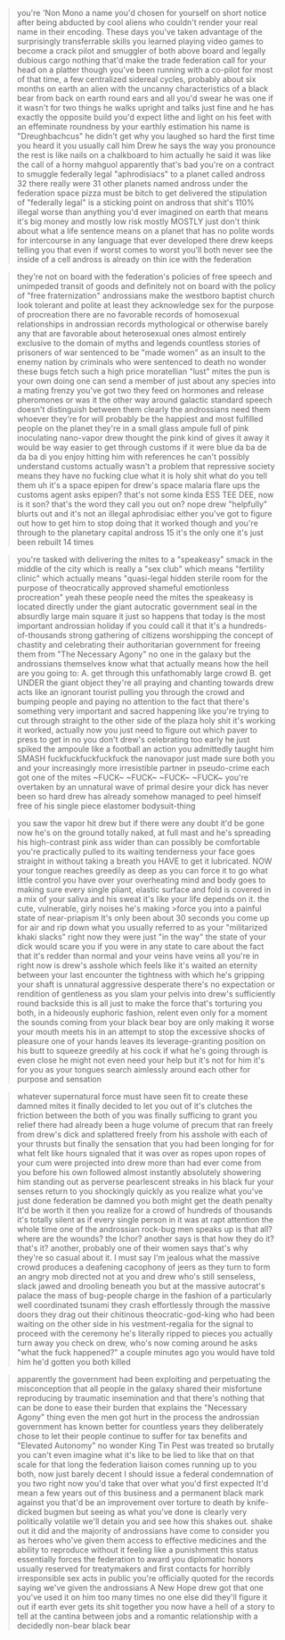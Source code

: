 >you're 'Non Mono
>a name you'd chosen for yourself on short notice after being abducted by cool aliens
>who couldn't render your real name in their encoding.
>These days you've taken advantage of the surprisingly transferrable skills you learned playing video games
>to become a crack pilot and smuggler
>of both above board and legally dubious cargo
>nothing that'd make the trade federation call for your head on a platter though
>you've been running with a co-pilot for most of that time, a few centralized sidereal cycles, probably about six months on earth
>an alien with the uncanny characteristics of a black bear from back on earth
>round ears and all
>you'd swear he was one if it wasn't for two things
>he walks upright and talks just fine
>and he has exactly the opposite build you'd expect
>lithe and light on his feet with an effeminate roundness by your earthly estimation
>his name is "Dreughbachcus"
>he didn't get why you laughed so hard the first time you heard it
>you usually call him Drew
>he says the way you pronounce the rest is like nails on a chalkboard to him
>actually he said it was like the call of a horny mahguol
>apparently that's bad
>you're on a contract to smuggle federally legal "aphrodisiacs" to a planet called andross 32
>there really were 31 other planets named andross under the federation
>space pizza must be bitch to get delivered
>the stipulation of "federally legal" is a sticking point
>on andross that shit's 110% illegal
>worse than anything you'd ever imagined on earth
>that means it's big money
>and mostly low risk
>mostly
>MOSTLY
>just don't think about what a life sentence means
>on a planet that has no polite words for intercourse
>in any language that ever developed there
>drew keeps telling you that even if worst comes to worst
>you'll both never see the inside of a cell
>andross is already on thin ice with the federation

>they're not on board with the federation's policies of free speech and unimpeded transit of goods
>and definitely not on board with the policy of "free fraternization"
>androssians make the westboro baptist church look tolerant and polite
>at least they acknowledge sex for the purpose of procreation
>there are no favorable records of homosexual relationships in androssian records
>mythological or otherwise
>barely any that are favorable about heterosexual ones
>almost entirely exclusive to the domain of myths and legends
>countless stories of prisoners of war
>sentenced to be "made women" as an insult to the enemy nation
>by criminals who were sentenced to death
>no wonder these bugs fetch such a high price
>moratellian "lust" mites
>the pun is your own doing
>one can send a member of just about any species into a mating frenzy
>you've got two
>they feed on hormones and release pheromones
>or was it the other way around
>galactic standard speech doesn't distinguish between them
>clearly the androssians need them
>whoever they're for will probably be the happiest and most fulfilled people on the planet
>they're in a small glass ampule full of pink inoculating nano-vapor
>drew thought the pink kind of gives it away
>it would be way easier to get through customs if it were blue
>da ba de da ba di
>you enjoy hitting him with references he can't possibly understand
>customs actually wasn't a problem
>that repressive society means they have no fucking clue what it is
>holy shit what do you tell them
>uh
>it's a space epipen for drew's space malaria flare ups
>the customs agent asks
>epipen? that's not some kinda ESS TEE DEE, now is it son?
>that's the word they call you out on?
>nope
>drew "helpfully" blurts out
>and it's not an illegal aphrodisiac either
>you've got to figure out how to get him to stop doing that
>it worked though and you're through
>to the planetary capital andross 15
>it's the only one
>it's just been rebuilt 14 times

>you're tasked with delivering the mites
>to a "speakeasy" smack in the middle of the city
>which is really a "sex club"
>which means "fertility clinic"
>which actually means "quasi-legal hidden sterile room for the purpose of theocratically approved shameful emotionless procreation"
>yeah
>these people need the mites
>the speakeasy is located directly under the giant autocratic government seal
>in the absurdly large main square
>it just so happens that today is the most important androssian holiday
>if you could call it that
>it's a hundreds-of-thousands strong gathering of citizens
>worshipping the concept of chastity
>and celebrating their authoritarian government
>for freeing them from "The Necessary Agony"
>no one in the galaxy but the androssians themselves know what that actually means
>how the hell are you going to:
>A. get through this unfathomably large crowd
>B. get UNDER the giant object they're all praying and chanting towards
>drew acts like an ignorant tourist
>pulling you through the crowd and bumping people
>and paying no attention to the fact that there's something very important and sacred happening
>like you're trying to cut through straight to the other side of the plaza
>holy shit
>it's working
>it worked, actually
>now you just need to figure out which paver to press to get in
>no you don't
>drew's celebrating too early
>he just spiked the ampoule like a football
>an action you admittedly taught him
>SMASH
>fuckfuckfuckfuckfuck
>the nanovapor just made sure both you
>and your increasingly more irresistible partner in pseudo-crime
>each got one of the mites
>~FUCK~ ~FUCK~ ~FUCK~ ~FUCK~
>you're overtaken by an unnatural wave of primal desire
>your dick has never been so hard
>drew has already somehow managed to peel himself free of his single piece elastomer bodysuit-thing

>you saw the vapor hit drew
>but if there were any doubt
>it'd be gone now
>he's on the ground totally naked, at full mast
>and he's spreading his high-contrast pink ass wider than can possibly be comfortable
>you're practically pulled to its waiting tenderness
>your face goes straight in
>without taking a breath
>you HAVE to get it lubricated. NOW
>your tongue reaches greedily as deep as you can force it to go
>what little control you have over your overheating mind and body
>goes to making sure every single pliant, elastic surface and fold is covered in a mix of your saliva and his sweat
>it's like your life depends on it.
>the cute, vulnerable, girly noises he's making >force you into a painful state of near-priapism
>It's only been about 30 seconds
>you come up for air
>and rip down what you usually referred to as your "militarized khaki slacks"
>right now they were just "in the way"
>the state of your dick would scare you
>if you were in any state to care
>about the fact that it's redder than normal
>and your veins have veins
>all you're in right now is drew's asshole
>which feels like it's waited an eternity between your last encounter
>the tightness with which he's gripping your shaft is unnatural
>aggressive
>desperate
>there's no expectation or rendition of gentleness
>as you slam your pelvis into drew's sufficiently round backside
>this is all just to make the force that's torturing you both, in a hideously euphoric fashion, relent
>even only for a moment
>the sounds coming from your black bear boy are only making it worse
>your mouth meets his in an attempt to stop the excessive shocks of pleasure
>one of your hands leaves its leverage-granting position on his butt
>to squeeze greedily at his cock
>if what he's going through is even close he might not even need your help
>but it's not for him
>it's for you
>as your tongues search aimlessly around each other for purpose and sensation

>whatever supernatural force must have seen fit to create these damned mites
>it finally decided to let you out of it's clutches
>the friction between the both of you was finally sufficing to grant you relief
>there had already been a huge volume of precum that ran freely from drew's dick
>and splattered freely from his asshole with each of your thrusts
>but finally the sensation that you had been longing for for what felt like hours
>signaled that it was over
>as ropes upon ropes of your cum were projected into drew
>more than had ever come from you before
>his own followed almost instantly
>absolutely showering him
>standing out as perverse pearlescent streaks in his black fur
>your senses return to you shockingly quickly as you realize what you've just done
>federation be damned you both might get the death penalty
>It'd be worth it
>then you realize
>for a crowd of hundreds of thousands
>it's totally silent
>as if every single person in it was at rapt attention the whole time
>one of the androssian rock-bug men speaks up
>is that all? where are the wounds? the Ichor?
>another says
>is that how they do it? that's it?
>another, probably one of their women says
>that's why they're so casual about it. I must say I'm jealous
>what
>the massive crowd produces a deafening cacophony of jeers as they turn to form an angry mob
>directed not at you and drew
>who's still senseless, slack jawed and drooling beneath you
>but at the massive autocrat's palace
>the mass of bug-people charge in the fashion of a particularly well coordinated tsunami
>they crash effortlessly through the massive doors
>they drag out their chitinous theocratic-god-king
>who had been waiting on the other side in his vestment-regalia for the signal to proceed with the ceremony
>he's literally ripped to pieces
>you actually turn away
>you check on drew, who's now coming around
>he asks "what the fuck happened?"
>a couple minutes ago you would have told him he'd gotten you both killed

>apparently the government had been exploiting and perpetuating the misconception
>that all people in the galaxy shared their misfortune
>reproducing by traumatic insemination
>and that there's nothing that can be done to ease their burden
>that explains the "Necessary Agony" thing
>even the men got hurt in the process
>the androssian government has known better for countless years
>they deliberately chose to let their people continue to suffer
>for tax benefits
>and "Elevated Autonomy"
>no wonder King Tin Pest was treated so brutally
>you can't even imagine what it's like to be lied to like that
>on that scale
>for that long
>the federation liaison comes running up to you both, now just barely decent
>I should issue a federal condemnation of you two right now
>you'd take that over what you'd first expected
>It'd mean a few years out of this business
>and a permanent black mark against you
>that'd be an improvement over torture to death by knife-dicked bugmen
>but seeing as what you've done is clearly very politically volatile
>we'll detain you and see how this shakes out.
>shake out it did and the majority of androssians have come to consider you as heroes
>who've given them access to effective medicines
>and the ability to reproduce without it feeling like a punishment
>this status essentially forces the federation to award you diplomatic honors
>usually reserved for treatymakers and first contacts
>for horribly irresponsible sex acts in public
>you're officially quoted for the records saying
>we've given the androssians A New Hope
>drew got that one
>you've used it on him too many times
>no one else did
>they'll figure it out if earth ever gets its shit together
>you now have a hell of a story to tell at the cantina between jobs
>and a romantic relationship with a decidedly non-bear black bear
